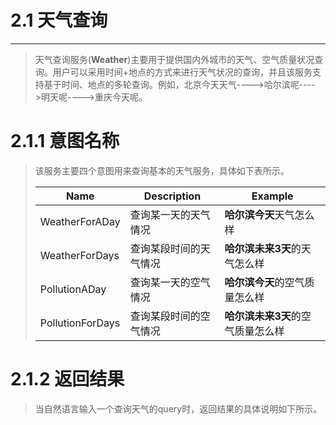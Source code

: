 # 2.1 天气查询

---

> 天气查询服务\(**Weather**\)主要用于提供国内外城市的天气、空气质量状况查询。用户可以采用时间+地点的方式来进行天气状况的查询，并且该服务支持基于时间、地点的多轮查询。例如，北京今天天气----&gt;哈尔滨呢----&gt;明天呢----&gt;重庆今天呢。

# 2.1.1 意图名称

> 该服务主要四个意图用来查询基本的天气服务，具体如下表所示。
> 
> | Name | Description | Example |
> | --- | --- | --- |
> | WeatherForADay | 查询某一天的天气情况 | **哈尔滨今天**天气怎么样 |
> | WeatherForDays | 查询某段时间的天气情况 | **哈尔滨未来3天**的天气怎么样 |
> | PollutionADay | 查询某一天的空气情况 | **哈尔滨今天**的空气质量怎么样 |
> | PollutionForDays | 查询某段时间的空气情况 | **哈尔滨未来3天**的空气质量怎么样 |

# 2.1.2 返回结果

> 当自然语言输入一个查询天气的query时，返回结果的具体说明如下所示。



